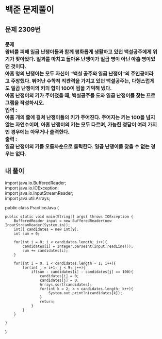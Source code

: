 # 백준 문제풀이

## 문제 2309번
### 문제<br>왕비를 피해 일곱 난쟁이들과 함께 평화롭게 생활하고 있던 백설공주에게 위기가 찾아왔다. 일과를 마치고 돌아온 난쟁이가 일곱 명이 아닌 아홉 명이었던 것이다.<br>아홉 명의 난쟁이는 모두 자신이 "백설 공주와 일곱 난쟁이"의 주인공이라고 주장했다. 뛰어난 수학적 직관력을 가지고 있던 백설공주는, 다행스럽게도 일곱 난쟁이의 키의 합이 100이 됨을 기억해 냈다.<br>아홉 난쟁이의 키가 주어졌을 때, 백설공주를 도와 일곱 난쟁이를 찾는 프로그램을 작성하시오.<br>입력 :<br>아홉 개의 줄에 걸쳐 난쟁이들의 키가 주어진다. 주어지는 키는 100을 넘지 않는 자연수이며, 아홉 난쟁이의 키는 모두 다르며, 가능한 정답이 여러 가지인 경우에는 아무거나 출력한다.<br>출력 :<br>일곱 난쟁이의 키를 오름차순으로 출력한다. 일곱 난쟁이를 찾을 수 없는 경우는 없다.
## 내 풀이
import java.io.BufferedReader;<br>
import java.io.IOException;<br>
import java.io.InputStreamReader;<br>
import java.util.Arrays;<br>

public class PracticeJava {

    public static void main(String[] args) throws IOException {
        BufferedReader input = new BufferedReader(new InputStreamReader(System.in));
        int[] candidates = new int[9];
        int sum = 0;

        for(int i = 0; i < candidates.length; i++){
            candidates[i] = Integer.parseInt(input.readLine());
            sum += candidates[i];
        }

        for(int i = 0; i < candidates.length - 1; i++){
            for(int j = i+1; j < 9; j++){
                if(sum - candidates[i] - candidates[j] == 100){
                    candidates[i] = 0;
                    candidates[j] = 0;
                    Arrays.sort(candidates);
                    for(int k = 2; k < candidates.length; k++){
                        System.out.println(candidates[k]);
                    }
                    return;
                }
            }
        }

    }
}